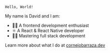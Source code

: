 `Hello, World!`

My name is David and I am: 

- 👨‍💻 A frontend development enthusiast
- ⚛ A React & React Native developer
- 💪🏼 Mastering full stack development

Learn more about what I do at [cornejobarraza.dev](https://cornejobarraza.dev)
